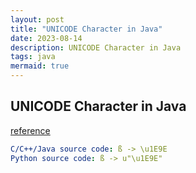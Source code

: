 ```yaml
---
layout: post
title: "UNICODE Character in Java"
date: 2023-08-14
description: UNICODE Character in Java
tags: java
mermaid: true
---
```


## UNICODE Character in Java

[reference](https://www.fileformat.info/info/unicode/char/1e9e/index.htm)

```yml
C/C++/Java source code: ß -> \u1E9E
Python source code: ß -> u"\u1E9E"
```
